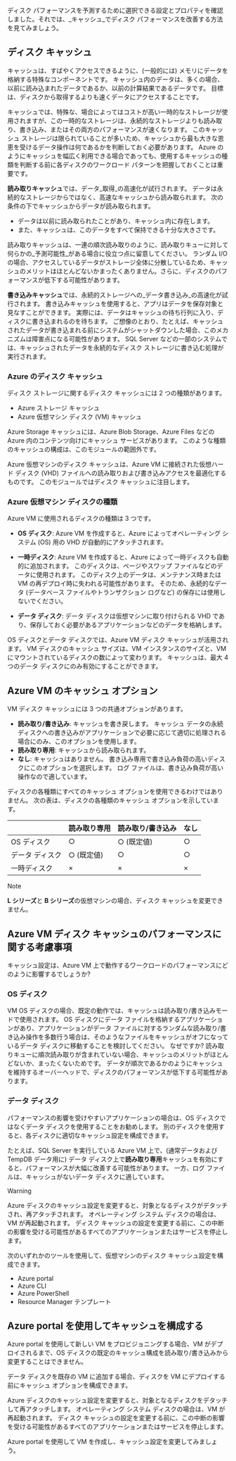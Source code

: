 ディスク パフォーマンスを予測するために選択できる設定とプロパティを確認しました。それでは、_キャッシュ_でディスク パフォーマンスを改善する方法を見てみましょう。

## <a name="disk-caching"></a>ディスク キャッシュ

キャッシュは、すばやくアクセスできるように、(一般的には) メモリにデータを格納する特殊なコンポーネントです。 キャッシュ内のデータは、多くの場合、以前に読み込まれたデータであるか、以前の計算結果であるデータです。 目標は、ディスクから取得するよりも速くデータにアクセスすることです。

キャッシュでは、特殊な、場合によってはコストが高い一時的なストレージが使用されますが、この一時的なストレージは、永続的なストレージよりも読み取り、書き込み、またはその両方のパフォーマンスが速くなります。 このキャッシュ ストレージは限られていることが多いため、キャッシュから最も大きな恩恵を受けるデータ操作は何であるかを判断しておく必要があります。 Azure のようにキャッシュを幅広く利用できる場合であっても、使用するキャッシュの種類を判断する前に各ディスクのワークロード パターンを把握しておくことは重要です。

**読み取りキャッシュ**では、データ_取得_の高速化が試行されます。 データは永続的なストレージからではなく、高速なキャッシュから読み取られます。 次の条件の下でキャッシュからデータが読み取られます。

- データは以前に読み取られたことがあり、キャッシュ内に存在します。
- また、キャッシュは、このデータをすべて保持できる十分な大きさです。

読み取りキャッシュは、一連の順次読み取りのように、読み取りキューに対して何らかの_予測可能性_がある場合に役立つ点に留意してください。 ランダム I/O の場合、アクセスしているデータがストレージ全体に分散しているため、キャッシュのメリットはほとんどないかまったくありません。さらに、ディスクのパフォーマンスが低下する可能性があります。

**書き込みキャッシュ**では、永続的ストレージへの_データ書き込み_の高速化が試行されます。 書き込みキャッシュを使用すると、アプリはデータを保存対象と見なすことができます。 実際には、データはキャッシュの待ち行列に入り、ディスクに書き込まれるのを待ちます。 ご想像のとおり、たとえば、キャッシュされたデータが書き込まれる前にシステムがシャットダウンした場合、このメカニズムは障害点になる可能性があります。 SQL Server などの一部のシステムでは、キャッシュされたデータを永続的なディスク ストレージに書き込む処理が実行されます。

### <a name="azure-disk-caching"></a>Azure のディスク キャッシュ

ディスク ストレージに関するディスク キャッシュには 2 つの種類があります。

- Azure ストレージ キャッシュ
- Azure 仮想マシン ディスク (VM) キャッシュ

Azure Storage キャッシュには、Azure Blob Storage、Azure Files などの Azure 内のコンテンツ向けにキャッシュ サービスがあります。 このような種類のキャッシュの構成は、このモジュールの範囲外です。

Azure 仮想マシンのディスク キャッシュは、Azure VM に接続された仮想ハード ディスク (VHD) ファイルへの読み取りおよび書き込みアクセスを最適化するものです。 このモジュールではディスク キャッシュに注目します。

### <a name="azure-virtual-machine-disk-types"></a>Azure 仮想マシン ディスクの種類

Azure VM に使用されるディスクの種類は 3 つです。

- **OS ディスク**: Azure VM を作成すると、Azure によってオペレーティング システム (OS) 用の VHD が自動的にアタッチされます。

- **一時ディスク**: Azure VM を作成すると、Azure によって一時ディスクも自動的に追加されます。 このディスクは、ページやスワップ ファイルなどのデータに使用されます。 このディスク上のデータは、メンテナンス時または VM の再デプロイ時に失われる可能性があります。 そのため、永続的なデータ (データベース ファイルやトランザクション ログなど) の保存には使用しないでください。

- **データ ディスク**: データ ディスクは仮想マシンに取り付けられる VHD であり、保存しておく必要があるアプリケーションなどのデータを格納します。

OS ディスクとデータ ディスクでは、Azure VM ディスク キャッシュが活用されます。 VM ディスクのキャッシュ サイズは、VM インスタンスのサイズと、VM にマウントされているディスクの数によって変わります。 キャッシュは、最大 4 つのデータ ディスクにのみ有効にすることができます。

## <a name="cache-options-for-azure-vms"></a>Azure VM のキャッシュ オプション

VM ディスク キャッシュには 3 つの共通オプションがあります。

- **読み取り/書き込み**: キャッシュを書き戻します。 キャッシュ データの永続ディスクへの書き込みがアプリケーションで必要に応じて適切に処理される場合にのみ、このオプションを使用します。
- **読み取り専用**: キャッシュから読み取られます。
- **なし**: キャッシュはありません。 書き込み専用で書き込み負荷の高いディスクにこのオプションを選択します。 ログ ファイルは、書き込み負荷が高い操作なので適しています。

ディスクの各種類にすべてのキャッシュ オプションを使用できるわけではありません。 次の表は、ディスクの各種類のキャッシュ オプションを示しています。

|               | **読み取り専用**  | **読み取り/書き込み** | **なし** |
|---------------|----------------|----------------|----------|
| OS ディスク       | ○            | ○ (既定値)  | ○      |
| データ ディスク     | ○ (既定値)  | ○            | ○      |
| 一時ディスク     | ×             | ×             | ×       |

> [!NOTE]
> **L シリーズ**と **B シリーズ**の仮想マシンの場合、ディスク キャッシュを変更できません。

## <a name="performance-considerations-for-azure-vm-disk-caching"></a>Azure VM ディスク キャッシュのパフォーマンスに関する考慮事項

キャッシュ設定は、Azure VM 上で動作するワークロードのパフォーマンスにどのように影響するでしょうか?

### <a name="os-disk"></a>OS ディスク

VM OS ディスクの場合、既定の動作では、キャッシュは読み取り/書き込みモードで使用されます。 OS ディスクにデータ ファイルを格納するアプリケーションがあり、アプリケーションがデータ ファイルに対するランダムな読み取り/書き込み操作を多数行う場合は、そのようなファイルをキャッシュがオフになっているデータ ディスクに移動することを検討してください。 なぜですか? 読み取りキューに順次読み取りが含まれていない場合、キャッシュのメリットがほとんどないか、まったくないためです。 データが順次であるかのようにキャッシュを維持するオーバーヘッドで、ディスクのパフォーマンスが低下する可能性があります。

### <a name="data-disks"></a>データ ディスク

パフォーマンスの影響を受けやすいアプリケーションの場合は、OS ディスクではなくデータ ディスクを使用することをお勧めします。 別のディスクを使用すると、各ディスクに適切なキャッシュ設定を構成できます。

たとえば、SQL Server を実行している Azure VM 上で、(通常データおよび TempDB データ用に) データ ディスク上で**読み取り専用**キャッシュを有効にすると、パフォーマンスが大幅に改善する可能性があります。 一方、ログ ファイルは、キャッシュがないデータ ディスクに適しています。

> [!WARNING]
> Azure ディスクのキャッシュ設定を変更すると、対象となるディスクがデタッチされ、再アタッチされます。 オペレーティング システム ディスクの場合は、VM が再起動されます。 ディスク キャッシュの設定を変更する前に、この中断の影響を受ける可能性があるすべてのアプリケーションまたはサービスを停止します。

次のいずれかのツールを使用して、仮想マシンのディスク キャッシュ設定を構成できます。

- Azure portal
- Azure CLI
- Azure PowerShell
- Resource Manager テンプレート

## <a name="using-the-azure-portal-to-configure-caching"></a>Azure portal を使用してキャッシュを構成する

Azure portal を使用して新しい VM をプロビジョニングする場合、VM がデプロイされるまで、OS ディスクの既定のキャッシュ構成を読み取り/書き込みから変更することはできません。

データ ディスクを既存の VM に追加する場合、ディスクを VM にデプロイする前にキャッシュ オプションを構成できます。

Azure ディスクのキャッシュ設定を変更すると、対象となるディスクをデタッチして再アタッチします。 オペレーティング システム ディスクの場合は、VM が再起動されます。 ディスク キャッシュの設定を変更する前に、この中断の影響を受ける可能性があるすべてのアプリケーションまたはサービスを停止します。

Azure portal を使用して VM を作成し、キャッシュ設定を変更してみましょう。
